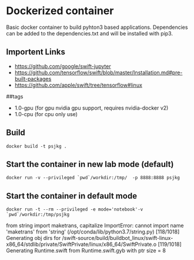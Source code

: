 # Dockerized container
Basic docker container to build pyhton3 based applications.
Dependencies can be added to the dependencies.txt and will be installed with pip3.

## Importent Links
* https://github.com/google/swift-jupyter
* https://github.com/tensorflow/swift/blob/master/Installation.md#pre-built-packages
* https://github.com/apple/swift/tree/tensorflow#linux


##tags
* 1.0-gpu (for gpu nvidia gpu support, requires nvidia-docker v2)
* 1.0-cpu (for cpu only use)


## Build
```
docker build -t psjkg .
```


## Start the container in new lab mode (default)
```
docker run -v --privileged `pwd`/workdir:/tmp/  -p 8888:8888 psjkg
```


## Start the container in default mode
```
docker run -t --rm --privileged -e mode='notebook'-v `pwd`/workdir:/tmp/psjkg
```
from string import maketrans, capitalize
ImportError: cannot import name 'maketrans' from 'string' (/opt/conda/lib/python3.7/string.py)
[118/1018] Generating obj dirs for /swift-source/build/buildbot_linux/swift-linux-x86_64/stdlib/private/SwiftPrivate/linux/x86_64/SwiftPrivate.o
[119/1018] Generating Runtime.swift from Runtime.swift.gyb with ptr size = 8

